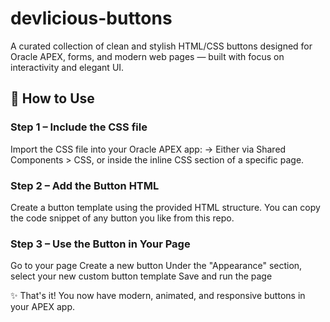 # devlicious-buttons
A curated collection of clean and stylish HTML/CSS buttons designed for Oracle APEX, forms, and modern web pages — built with focus on interactivity and elegant UI.

## 🚀 How to Use
### Step 1 – Include the CSS file
Import the CSS file into your Oracle APEX app:
→ Either via Shared Components > CSS,
or inside the inline CSS section of a specific page.

### Step 2 – Add the Button HTML
Create a button template using the provided HTML structure.
You can copy the code snippet of any button you like from this repo.

### Step 3 – Use the Button in Your Page
Go to your page
Create a new button
Under the "Appearance" section, select your new custom button template
Save and run the page

✨ That's it! You now have modern, animated, and responsive buttons in your APEX app.





